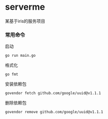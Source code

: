# serverme

某基于iris的服务项目

### 常用命令

启动

```shell
go run main.go
```

格式化

```shell
go fmt
```

安装依赖包

```shell
govendor fetch github.com/google/uuid@v1.1.1
```

删除依赖包

```shell
govendor remove github.com/google/uuid@v1.1.1
```